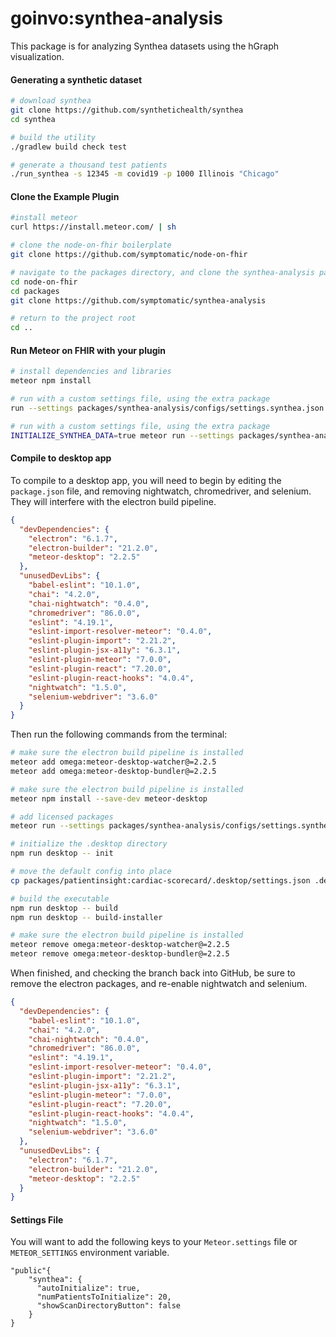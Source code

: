 # goinvo:synthea-analysis

This package is for analyzing Synthea datasets using the hGraph visualization.  

#### Generating a synthetic dataset

```bash
# download synthea
git clone https://github.com/synthetichealth/synthea
cd synthea

# build the utility
./gradlew build check test

# generate a thousand test patients
./run_synthea -s 12345 -m covid19 -p 1000 Illinois "Chicago"  
```


#### Clone the Example Plugin      

```bash
#install meteor
curl https://install.meteor.com/ | sh

# clone the node-on-fhir boilerplate  
git clone https://github.com/symptomatic/node-on-fhir  

# navigate to the packages directory, and clone the synthea-analysis package into it
cd node-on-fhir  
cd packages  
git clone https://github.com/symptomatic/synthea-analysis

# return to the project root 
cd ..
```

#### Run Meteor on FHIR with your plugin  

```bash
# install dependencies and libraries
meteor npm install

# run with a custom settings file, using the extra package  
run --settings packages/synthea-analysis/configs/settings.synthea.json --extra-packages goinvo:synthea-analysis

# run with a custom settings file, using the extra package  
INITIALIZE_SYNTHEA_DATA=true meteor run --settings packages/synthea-analysis/configs/settings.synthea.json --extra-packages goinvo:synthea-analysis
```



#### Compile to desktop app

To compile to a desktop app, you will need to begin by editing the `package.json` file, and removing nightwatch, chromedriver, and selenium.  They will interfere with the electron build pipeline.

```json
{
  "devDependencies": {
    "electron": "6.1.7",
    "electron-builder": "21.2.0",
    "meteor-desktop": "2.2.5"
  },
  "unusedDevLibs": {
    "babel-eslint": "10.1.0",
    "chai": "4.2.0",
    "chai-nightwatch": "0.4.0",
    "chromedriver": "86.0.0",
    "eslint": "4.19.1",
    "eslint-import-resolver-meteor": "0.4.0",
    "eslint-plugin-import": "2.21.2",
    "eslint-plugin-jsx-a11y": "6.3.1",
    "eslint-plugin-meteor": "7.0.0",
    "eslint-plugin-react": "7.20.0",
    "eslint-plugin-react-hooks": "4.0.4",
    "nightwatch": "1.5.0",
    "selenium-webdriver": "3.6.0"
  }
}
```

Then run the following commands from the terminal:

```bash
# make sure the electron build pipeline is installed
meteor add omega:meteor-desktop-watcher@=2.2.5
meteor add omega:meteor-desktop-bundler@=2.2.5

# make sure the electron build pipeline is installed
meteor npm install --save-dev meteor-desktop

# add licensed packages
meteor run --settings packages/synthea-analysis/configs/settings.synthea.json --extra-packages goinvo:synthea-analysis --mobile-server=127.0.0.1:3000

# initialize the .desktop directory
npm run desktop -- init

# move the default config into place
cp packages/patientinsight:cardiac-scorecard/.desktop/settings.json .desktop/settings.json

# build the executable
npm run desktop -- build
npm run desktop -- build-installer

# make sure the electron build pipeline is installed
meteor remove omega:meteor-desktop-watcher@=2.2.5
meteor remove omega:meteor-desktop-bundler@=2.2.5

```

When finished, and checking the branch back into GitHub, be sure to remove the electron packages, and re-enable nightwatch and selenium.  

```json
{
  "devDependencies": {
    "babel-eslint": "10.1.0",
    "chai": "4.2.0",
    "chai-nightwatch": "0.4.0",
    "chromedriver": "86.0.0",
    "eslint": "4.19.1",
    "eslint-import-resolver-meteor": "0.4.0",
    "eslint-plugin-import": "2.21.2",
    "eslint-plugin-jsx-a11y": "6.3.1",
    "eslint-plugin-meteor": "7.0.0",
    "eslint-plugin-react": "7.20.0",
    "eslint-plugin-react-hooks": "4.0.4",
    "nightwatch": "1.5.0",
    "selenium-webdriver": "3.6.0"
  },
  "unusedDevLibs": {
    "electron": "6.1.7",
    "electron-builder": "21.2.0",
    "meteor-desktop": "2.2.5"
  }
}
```


#### Settings File
You will want to add the following keys to your `Meteor.settings` file or `METEOR_SETTINGS` environment variable.  
```
"public"{
    "synthea": {
      "autoInitialize": true,
      "numPatientsToInitialize": 20,
      "showScanDirectoryButton": false
    }
}
```  

